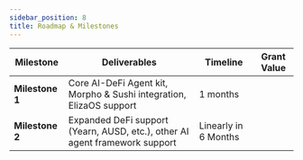 ```yaml
---
sidebar_position: 8
title: Roadmap & Milestones
---
```


| Milestone       | Deliverables                                                                | Timeline             | Grant Value |
| --------------- | --------------------------------------------------------------------------- | -------------------- | ----------- |
| **Milestone 1** | Core AI-DeFi Agent kit, Morpho & Sushi integration, ElizaOS support         | 1 months             |             |
| **Milestone 2** | Expanded DeFi support (Yearn, AUSD, etc.), other AI agent framework support | Linearly in 6 Months |             |
